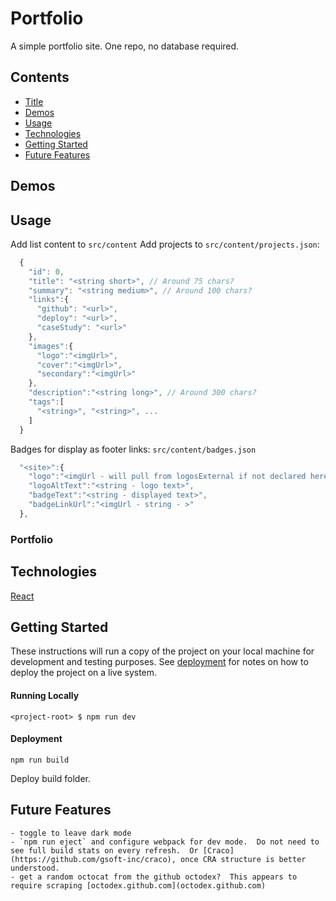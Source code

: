 # Portfolio
A simple portfolio site.
One repo, no database required.

## Contents
- [Title](#title)
- [Demos](#demos)
- [Usage](#usage)
- [Technologies](#technologies)
- [Getting Started](#getting-started)
- [Future Features](#future-features)

## Demos

## Usage
Add list content to `src/content`
Add projects to `src/content/projects.json`:
```js
  {
    "id": 0,
    "title": "<string short>", // Around 75 chars?
    "summary": "<string medium>", // Around 100 chars?
    "links":{
      "github": "<url>",
      "deploy": "<url>",
      "caseStudy": "<url>"
    },
    "images":{
      "logo":"<imgUrl>",
      "cover":"<imgUrl>",
      "secondary":"<imgUrl>"
    },
    "description":"<string long>", // Around 300 chars?
    "tags":[
      "<string>", "<string>", ...
    ]
  }
```
Badges for display as footer links:
`src/content/badges.json`
```js
  "<site>":{
    "logo":"<imgUrl - will pull from logosExternal if not declared here and a match is found>",
    "logoAltText":"<string - logo text>",
    "badgeText":"<string - displayed text>",
    "badgeLinkUrl":"<imgUrl - string - >"
  },

```
### Portfolio


## Technologies
[React](https://github.com/facebook/create-react-app)

## Getting Started
These instructions will run a copy of the project on your local machine for development and testing purposes. See [deployment](#deployment) for notes on how to deploy the project on a live system.

#### Running Locally

```console
<project-root> $ npm run dev
```

#### Deployment

```console
npm run build
```
Deploy build folder.

## Future Features
    - toggle to leave dark mode
    - `npm run eject` and configure webpack for dev mode.  Do not need to see full build stats on every refresh.  Or [Craco](https://github.com/gsoft-inc/craco), once CRA structure is better understood.
    - get a random octocat from the github octodex?  This appears to require scraping [octodex.github.com](octodex.github.com)